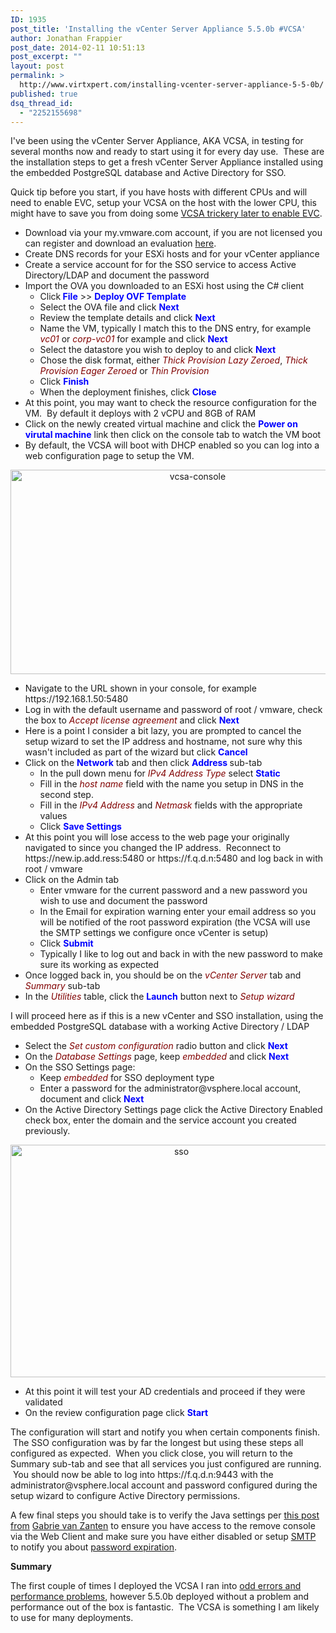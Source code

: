 ```yaml
---
ID: 1935
post_title: 'Installing the vCenter Server Appliance 5.5.0b #VCSA'
author: Jonathan Frappier
post_date: 2014-02-11 10:51:13
post_excerpt: ""
layout: post
permalink: >
  http://www.virtxpert.com/installing-vcenter-server-appliance-5-5-0b/
published: true
dsq_thread_id:
  - "2252155698"
---
```

I've been using the vCenter Server Appliance, AKA VCSA, in testing for several months now and ready to start using it for every day use.  These are the installation steps to get a fresh vCenter Server Appliance installed using the embedded PostgreSQL database and Active Directory for SSO.

Quick tip before you start, if you have hosts with different CPUs and will need to enable EVC, setup your VCSA on the host with the lower CPU, this might have to save you from doing some <a title="Enabling EVC when vCenter is a virtual machine" href="http://www.virtxpert.com/enabling-evc-vcenter-virtual-machine/">VCSA trickery later to enable EVC</a>.
<ul>
	<li>Download via your my.vmware.com account, if you are not licensed you can register and download an evaluation <a href="https://my.vmware.com/group/vmware/evalcenter?p=vcops" target="_blank">here</a>.</li>
	<li>Create DNS records for your ESXi hosts and for your vCenter appliance</li>
	<li>Create a service account for for the SSO service to access Active Directory/LDAP and document the password</li>
	<li>Import the OVA you downloaded to an ESXi host using the C# client
<ul>
	<li>Click<span style="color: #0000ff;"><strong> File</strong> </span>&gt;&gt; <span style="color: #0000ff;"><strong>Deploy OVF Template</strong></span></li>
	<li>Select the OVA file and click <span style="color: #0000ff;"><strong>Next</strong></span></li>
	<li>Review the template details and click <span style="color: #0000ff;"><strong>Next</strong></span></li>
	<li>Name the VM, typically I match this to the DNS entry, for example <span style="color: #800000;"><em>vc01</em> </span>or <em><span style="color: #800000;">corp-vc01</span></em> for example and click <span style="color: #0000ff;"><strong>Next</strong></span></li>
	<li>Select the datastore you wish to deploy to and click <span style="color: #0000ff;"><strong>Next</strong></span></li>
	<li>Chose the disk format, either <span style="color: #800000;"><em>Thick Provision Lazy Zeroed</em></span>, <span style="color: #800000;"><em>Thick Provision Eager Zeroed</em></span> or <span style="color: #800000;"><em>Thin Provision</em></span></li>
	<li>Click <span style="color: #0000ff;"><strong>Finish</strong></span></li>
	<li>When the deployment finishes, click <span style="color: #0000ff;"><strong>Close</strong></span></li>
</ul>
</li>
	<li>At this point, you may want to check the resource configuration for the VM.  By default it deploys with 2 vCPU and 8GB of RAM</li>
	<li>Click on the newly created virtual machine and click the <span style="color: #0000ff;"><strong>Power on virutal machine</strong></span> link then click on the console tab to watch the VM boot</li>
	<li>By default, the VCSA will boot with DHCP enabled so you can log into a web configuration page to setup the VM.</li>
</ul>
<p style="text-align: center;"><a href="http://www.virtxpert.com/wp-content/uploads/2014/02/vcsa-console.png"><img class="aligncenter  wp-image-1943" alt="vcsa-console" src="http://www.virtxpert.com/wp-content/uploads/2014/02/vcsa-console.png" width="583" height="327" /></a></p>

<ul>
	<li>Navigate to the URL shown in your console, for example https://192.168.1.50:5480</li>
	<li>Log in with the default username and password of root / vmware, check the box to <span style="color: #800000;"><em>Accept license agreement</em> </span>and click <span style="color: #0000ff;"><strong>Next</strong></span></li>
	<li>Here is a point I consider a bit lazy, you are prompted to cancel the setup wizard to set the IP address and hostname, not sure why this wasn't included as part of the wizard but click <span style="color: #0000ff;"><strong>Cancel</strong></span></li>
	<li>Click on the <span style="color: #0000ff;"><strong>Network</strong> </span>tab and then click <strong><span style="color: #0000ff;">Address</span> </strong>sub-tab
<ul>
	<li>In the pull down menu for<span style="color: #800000;"><em> IPv4 Address Type</em></span> select <span style="color: #0000ff;"><strong>Static</strong></span></li>
	<li>Fill in the <span style="color: #800000;"><em>host name</em></span> field with the name you setup in DNS in the second step.</li>
	<li>Fill in the <em><span style="color: #800000;">IPv4 Address</span></em> and <em><span style="color: #800000;">Netmask</span> </em>fields with the appropriate values</li>
	<li>Click <span style="color: #0000ff;"><strong>Save Settings</strong></span></li>
</ul>
</li>
	<li>At this point you will lose access to the web page your originally navigated to since you changed the IP address.  Reconnect to https://new.ip.add.ress:5480 or https://f.q.d.n:5480 and log back in with root / vmware</li>
	<li>Click on the Admin tab
<ul>
	<li>Enter vmware for the current password and a new password you wish to use and document the password</li>
	<li>In the Email for expiration warning enter your email address so you will be notified of the root password expiration (the VCSA will use the SMTP settings we configure once vCenter is setup)</li>
	<li>Click <span style="color: #0000ff;"><strong>Submit</strong></span></li>
	<li>Typically I like to log out and back in with the new password to make sure its working as expected</li>
</ul>
</li>
	<li>Once logged back in, you should be on the <span style="color: #800000;"><em>vCenter Server</em></span> tab and <span style="color: #800000;"><em>Summary</em> </span>sub-tab</li>
	<li>In the <span style="color: #800000;"><em>Utilities</em> </span>table, click the <span style="color: #0000ff;"><strong>Launch</strong> </span>button next to <span style="color: #800000;"><em>Setup wizard</em></span></li>
</ul>
I will proceed here as if this is a new vCenter and SSO installation, using the embedded PostgreSQL database with a working Active Directory / LDAP
<ul>
	<li>Select the <span style="color: #800000;"><em>Set custom configuration</em></span> radio button and click <span style="color: #0000ff;"><strong>Next</strong></span></li>
	<li>On the <em><span style="color: #800000;">Database Settings</span></em> page, keep <span style="color: #800000;"><em>embedded</em> </span>and click <span style="color: #0000ff;"><strong>Next</strong></span></li>
	<li>On the SSO Settings page:
<ul>
	<li>Keep <span style="color: #800000;"><em>embedded</em> </span>for SSO deployment type</li>
	<li>Enter a password for the administrator@vsphere.local account, document and click <span style="color: #0000ff;"><strong>Next</strong></span></li>
</ul>
</li>
	<li>On the Active Directory Settings page click the Active Directory Enabled check box, enter the domain and the service account you created previously.</li>
</ul>
<p style="text-align: center;"><a href="http://www.virtxpert.com/wp-content/uploads/2014/02/sso.jpg"><img class="aligncenter  wp-image-1954" alt="sso" src="http://www.virtxpert.com/wp-content/uploads/2014/02/sso.jpg" width="531" height="372" /></a></p>

<ul>
	<li>At this point it will test your AD credentials and proceed if they were validated</li>
	<li>On the review configuration page click <span style="color: #0000ff;"><strong>Start</strong></span></li>
</ul>
The configuration will start and notify you when certain components finish.  The SSO configuration was by far the longest but using these steps all configured as expected.  When you click close, you will return to the Summary sub-tab and see that all services you just configured are running.  You should now be able to log into https://f.q.d.n:9443 with the administrator@vsphere.local account and password configured during the setup wizard to configure Active Directory permissions.

A few final steps you should take is to verify the Java settings per <a href="http://www.gabesvirtualworld.com/cant-establish-connection-server-7331/" target="_blank">this post from</a> <a href="http://twitter.com/gabvirtualworld" target="_blank">Gabrie van Zanten</a> to ensure you have access to the remove console via the Web Client and make sure you have either disabled or setup <a title="Need SMTP for your home lab? Why not run it on your Domain Controller?" href="http://www.virtxpert.com/need-smtp-home-lab-run-domain-controller/">SMTP </a>to notify you about <a title="How to disable the vCenter Server Appliance Password Expiration #VCSA" href="http://www.virtxpert.com/disable-vcenter-server-appliance-password-expiration-vcsa/">password expiration</a>.

<strong>Summary</strong>

The first couple of times I deployed the VCSA I ran into <a title="VMware vCenter Server 5.5 Appliance (VCSA) Bugs" href="http://www.virtxpert.com/vmware-vcenter-server-5-5-appliance-vcsa-bugs/">odd errors and performance problems</a>, however 5.5.0b deployed without a problem and performance out of the box is fantastic.  The VCSA is something I am likely to use for many deployments.

&nbsp;